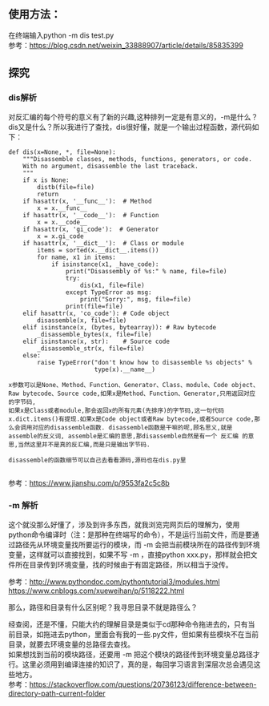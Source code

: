 ## 使用方法：

在终端输入python -m dis test.py</br>
参考：https://blog.csdn.net/weixin_33888907/article/details/85835399</br>

## 探究

### dis解析

对反汇编的每个符号的意义有了新的兴趣,这种排列一定是有意义的，-m是什么？dis又是什么？所以我进行了查找，dis很好懂，就是一个输出过程函数，源代码如下：</br>
```
def dis(x=None, *, file=None):
    """Disassemble classes, methods, functions, generators, or code.
    With no argument, disassemble the last traceback.
    """
    if x is None:
        distb(file=file)
        return
    if hasattr(x, '__func__'):  # Method
        x = x.__func__
    if hasattr(x, '__code__'):  # Function
        x = x.__code__
    if hasattr(x, 'gi_code'):  # Generator
        x = x.gi_code
    if hasattr(x, '__dict__'):  # Class or module
        items = sorted(x.__dict__.items())
        for name, x1 in items:
            if isinstance(x1, _have_code):
                print("Disassembly of %s:" % name, file=file)
                try:
                    dis(x1, file=file)
                except TypeError as msg:
                    print("Sorry:", msg, file=file)
                print(file=file)
    elif hasattr(x, 'co_code'): # Code object
        disassemble(x, file=file)
    elif isinstance(x, (bytes, bytearray)): # Raw bytecode
        _disassemble_bytes(x, file=file)
    elif isinstance(x, str):    # Source code
        _disassemble_str(x, file=file)
    else:
        raise TypeError("don't know how to disassemble %s objects" %
                        type(x).__name__)

x参数可以是None、Method、Function、Generator、Class、module、Code object、Raw bytecode、Source code,如果x是Method、Function、Generator,只用返回对应的字节码,
如果x是Class或者module,那会返回x的所有元素(先排序)的字节码,这一句代码x.dict.items()有提现.如果x是Code object或者Raw bytecode,或者Source code,那么会调用对应的disassemble函数. disassemble函数是干嘛的呢,顾名思义,就是assemble的反义词, assemble是汇编的意思,那disassemble自然是有一个 反汇编 的意思,当然这里并不是真的反汇编,而是只是输出字节码.

disassemble的函数细节可以自己去看看源码,源码也在dis.py里


```
参考：https://www.jianshu.com/p/9553fa2c5c8b</br>


### -m 解析


这个就没那么好懂了，涉及到许多东西，就我浏览完网页后的理解为，使用python命令编译时（注：是那种在终端写的命令），不是运行当前文件，而是要通过路径先从环境变量找所要运行的模块，而 -m 会把当前模块所在的路径传到环境变量，这样就可以直接找到，如果不写 -m ，直接python xxx.py，那样就会把文件所在目录传到环境变量，找的时候由于有固定路径，所以相当于没传。</br>

参考：http://www.pythondoc.com/pythontutorial3/modules.html</br>
https://www.cnblogs.com/xueweihan/p/5118222.html</br>

那么，路径和目录有什么区别呢？我寻思目录不就是路径么？</br>

经查阅，还是不懂，只能大约的理解目录是类似于cd那种命令拖进去的，只有当前目录，如拖进去python，里面会有我的一些.py文件，但如果有些模块不在当前目录，就要去环境变量的总路径去查找。</br>
如果想找到当前的模块路径，还要用 -m 把这个模块的路径传到环境变量总路径才行。这里必须用到编译连接的知识了，真的是，每回学习语言到深层次总会遇见这些地方。</br>
参考：https://stackoverflow.com/questions/20736123/difference-between-directory-path-current-folder


